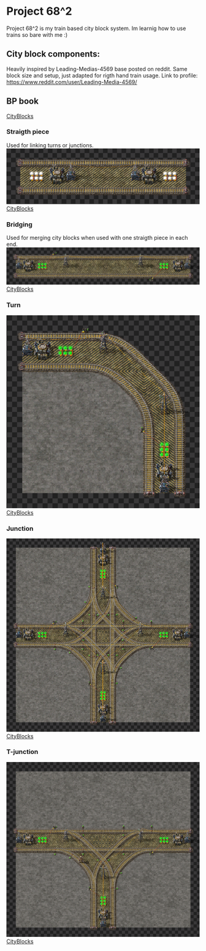 # Project 68^2
Project 68^2 is my train based city block system. Im learnig how to use trains so bare with me :)

## City block components:
Heavily inspired by Leading-Medias-4569 base posted on reddit. Same block size and setup, just adapted for rigth hand train usage.
Link to profile: https://www.reddit.com/user/Leading-Media-4569/

## BP book
[CityBlocks](CityBlocks)

### Straigth piece 
Used for linking turns or junctions.
![Project Screenshot](CityBlocks/straigth.png)
[CityBlocks](straigth)

### Bridging
Used for merging city blocks when used with one straigth piece in each end.
![Project Screenshot](CityBlocks/bridge.png)
[CityBlocks](bridge)

### Turn
 ![Project Screenshot](CityBlocks/turn.png)
 [CityBlocks](turn)

### Junction
![Project Screenshot](CityBlocks/junction.png)
[CityBlocks](junction)

### T-junction
![Project Screenshot](CityBlocks/t-junction.png)
[CityBlocks](t-junction)

